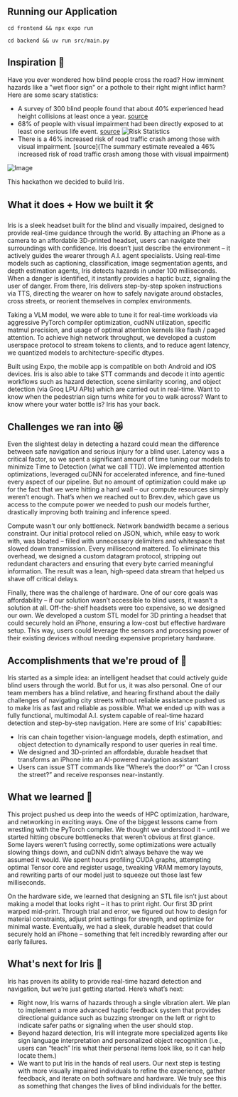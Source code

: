 ## Running our Application

```
cd frontend && npx expo run
```

```
cd backend && uv run src/main.py
```

## Inspiration 🤔

Have you ever wondered how blind people cross the road? How imminent hazards like a "wet floor sign" or a pothole to their right might inflict harm? Here are some scary statistics:

- A survey of 300 blind people found that about 40% experienced head height collisions at least once a year. [source](https://www.researchgate.net/publication/228828914_Mobility-related_accidents_experienced_by_people_with_visual_impairment#:~:text=A%20survey%20of%20300%20blind,once%20a%20month%20%5B2%5D%20.)
- 68% of people with visual impairment had been directly exposed to at least one serious life event. [source](https://pmc.ncbi.nlm.nih.gov/articles/PMC8583190/)
  ![Risk Statistics](https://cdn.ncbi.nlm.nih.gov/pmc/blobs/56ad/8583190/7d6401a6ce75/ijerph-18-11536-g001.jpg)
- There is a 46% increased risk of road traffic crash among those with visual impairment. [source](The summary estimate revealed a 46% increased risk of road traffic crash among those with visual impairment)

![Image](https://imageio.forbes.com/specials-images/imageserve/64d465e88b2ee7a174b1ea3f/A-blind-man-with-a-white-cane-crosses-the-road/0x0.jpg?format=jpg&crop=768,711,x0,y238,safe&width=960)

This hackathon we decided to build Iris.

## What it does + How we built it 🛠️

Iris is a sleek headset built for the blind and visually impaired, designed to provide real-time guidance through the world. By attaching an iPhone as a camera to an affordable 3D-printed headset, users can navigate their surroundings with confidence. Iris doesn’t just describe the environment – it actively guides the wearer through A.I. agent specialists. Using real-time models such as captioning, classification, image segmentation agents, and depth estimation agents, Iris detects hazards in under 100 milliseconds. When a danger is identified, it instantly provides a haptic buzz, signaling the user of danger. From there, Iris delivers step-by-step spoken instructions via TTS, directing the wearer on how to safely navigate around obstacles, cross streets, or reorient themselves in complex environments.

Taking a VLM model, we were able to tune it for real-time workloads via aggressive PyTorch compiler optimization, cudNN utilization, specific matmul precision, and usage of optimal attention kernels like flash / paged attention. To achieve high network throughput, we developed a custom userspace protocol to stream tokens to clients, and to reduce agent latency, we quantized models to architecture-specific dtypes.

Built using Expo, the mobile app is compatible on both Android and iOS devices. Iris is also able to take STT commands and decode it into agentic workflows such as hazard detection, scene similarity scoring, and object detection (via Groq LPU APIs) which are carried out in real-time. Want to know when the pedestrian sign turns white for you to walk across? Want to know where your water bottle is? Iris has your back.

## Challenges we ran into 😿

Even the slightest delay in detecting a hazard could mean the difference between safe navigation and serious injury for a blind user. Latency was a critical factor, so we spent a significant amount of time tuning our models to minimize Time to Detection (what we call TTD). We implemented attention optimizations, leveraged cuDNN for accelerated inference, and fine-tuned every aspect of our pipeline. But no amount of optimization could make up for the fact that we were hitting a hard wall – our compute resources simply weren’t enough. That’s when we reached out to Brev.dev, which gave us access to the compute power we needed to push our models further, drastically improving both training and inference speed.

Compute wasn’t our only bottleneck. Network bandwidth became a serious constraint. Our initial protocol relied on JSON, which, while easy to work with, was bloated – filled with unnecessary delimiters and whitespace that slowed down transmission. Every millisecond mattered. To eliminate this overhead, we designed a custom datagram protocol, stripping out redundant characters and ensuring that every byte carried meaningful information. The result was a lean, high-speed data stream that helped us shave off critical delays.

Finally, there was the challenge of hardware. One of our core goals was affordability – if our solution wasn’t accessible to blind users, it wasn’t a solution at all. Off-the-shelf headsets were too expensive, so we designed our own. We developed a custom STL model for 3D printing a headset that could securely hold an iPhone, ensuring a low-cost but effective hardware setup. This way, users could leverage the sensors and processing power of their existing devices without needing expensive proprietary hardware.

## Accomplishments that we're proud of 💯

Iris started as a simple idea: an intelligent headset that could actively guide blind users through the world. But for us, it was also personal. One of our team members has a blind relative, and hearing firsthand about the daily challenges of navigating city streets without reliable assistance pushed us to make Iris as fast and reliable as possible. What we ended up with was a fully functional, multimodal A.I. system capable of real-time hazard detection and step-by-step navigation. Here are some of Iris' capabilties:

- Iris can chain together vision-language models, depth estimation, and object detection to dynamically respond to user queries in real time.
- We designed and 3D-printed an affordable, durable headset that transforms an iPhone into an AI-powered navigation assistant
- Users can issue STT commands like “Where’s the door?” or “Can I cross the street?” and receive responses near-instantly.

## What we learned 💭

This project pushed us deep into the weeds of HPC optimization, hardware, and networking in exciting ways. One of the biggest lessons came from wrestling with the PyTorch compiler. We thought we understood it – until we started hitting obscure bottlenecks that weren’t obvious at first glance. Some layers weren’t fusing correctly, some optimizations were actually slowing things down, and cuDNN didn’t always behave the way we assumed it would. We spent hours profiling CUDA graphs, attempting optimal Tensor core and register usage, tweaking VRAM memory layouts, and rewriting parts of our model just to squeeze out those last few milliseconds.

On the hardware side, we learned that designing an STL file isn’t just about making a model that looks right – it has to print right. Our first 3D print warped mid-print. Through trial and error, we figured out how to design for material constraints, adjust print settings for strength, and optimize for minimal waste. Eventually, we had a sleek, durable headset that could securely hold an iPhone – something that felt incredibly rewarding after our early failures.

## What's next for Iris 🚀

Iris has proven its ability to provide real-time hazard detection and navigation, but we’re just getting started. Here’s what’s next:

- Right now, Iris warns of hazards through a single vibration alert. We plan to implement a more advanced haptic feedback system that provides directional guidance such as buzzing stronger on the left or right to indicate safer paths or signaling when the user should stop.
- Beyond hazard detection, Iris will integrate more specialized agents like sign language interpretation and personalized object recognition (i.e., users can “teach” Iris what their personal items look like, so it can help locate them.)
- We want to put Iris in the hands of real users. Our next step is testing with more visually impaired individuals to refine the experience, gather feedback, and iterate on both software and hardware. We truly see this as something that changes the lives of blind individuals for the better.

